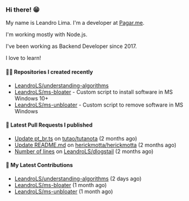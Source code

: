 ### Hi there! 😁 

My name is Leandro Lima. I'm a developer at [Pagar.me](https://pagar.me/).  

I'm working mostly with Node.js. 

I've been working as Backend Developer since 2017. 

I love to learn!  

#### 👨‍💻 Repositories I created recently
- [LeandroLS/understanding-algorithms](https://github.com/LeandroLS/understanding-algorithms)
- [LeandroLS/ms-bloater](https://github.com/LeandroLS/ms-bloater) - Custom script to install software in MS Windows 10&#43;
- [LeandroLS/ms-unbloater](https://github.com/LeandroLS/ms-unbloater) - Custom script to remove software in MS Windows

#### 🔨 Latest Pull Requests I published

- [Update pt_br.ts](https://github.com/tutao/tutanota/pull/4040) on [tutao/tutanota](https://github.com/tutao/tutanota) (2 months ago)
- [Update README.md](https://github.com/herickmotta/herickmotta/pull/1) on [herickmotta/herickmotta](https://github.com/herickmotta/herickmotta) (2 months ago)
- [Number of lines](https://github.com/LeandroLS/dlogstail/pull/3) on [LeandroLS/dlogstail](https://github.com/LeandroLS/dlogstail) (2 months ago)

#### :construction_worker: My Latest Contributions

- [LeandroLS/understanding-algorithms](https://github.com/LeandroLS/understanding-algorithms) (2 days ago)
- [LeandroLS/ms-bloater](https://github.com/LeandroLS/ms-bloater) (1 month ago)
- [LeandroLS/ms-unbloater](https://github.com/LeandroLS/ms-unbloater) (1 month ago)
